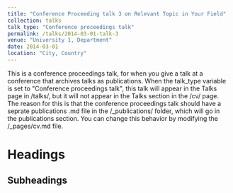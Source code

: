 ```yaml
---
title: "Conference Proceeding talk 3 on Relevant Topic in Your Field"
collection: talks
talk_type: "Conference proceedings talk"
permalink: /talks/2014-03-01-talk-3
venue: "University 1, Department"
date: 2014-03-01
location: "City, Country"
---
```


This is a conference proceedings talk, for when you give a talk at a conference that archives talks as publications. When the talk_type variable is set to "Conference proceedings talk", this talk will appear in the Talks page in /talks/, but it will not appear in the Talks section in the /cv/ page. The reason for this is that the conference proceedings talk should have a seprate publications .md file in the /_publications/ folder, which will go in the publications section. You can change this behavior by modifying the /_pages/cv.md file.  

Headings
======

Subheadings
------